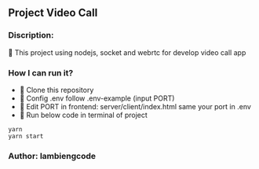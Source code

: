 ## Project Video Call

### Discription:
:rocket: This project using nodejs, socket and webrtc for develop video call app

### How I can run it?
- :rocket: Clone this repository
- :rocket: Config .env follow .env-example (input PORT)
- :rocket: Edit PORT in frontend: server/client/index.html same your port in .env
- :rocket: Run below code in terminal of project
```terminal
yarn
yarn start
```

### Author: lambiengcode

